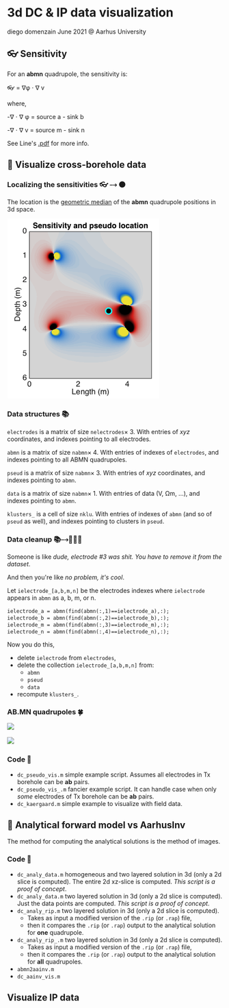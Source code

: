 # 3d DC & IP data visualization
diego domenzain
June 2021 @ Aarhus University 

## 👓 Sensitivity
For an **abmn** quadrupole, the sensitivity is:

👓 = ∇φ ⋅ ∇ v 

where,

-∇ ⋅ ∇ φ = source a - sink b

-∇ ⋅ ∇ v = source m - sink n

See Line's [.pdf](https://github.com/LineMeldgaardMadsen/ERT-XBH-sensitivity/blob/main/Catalogue_2D%20ERT_sensitivity.pdf) for more info.

## 👀 Visualize cross-borehole data 

### Localizing the sensitivities 👓 ⤍ ⚫

The location is the [geometric median](https://en.wikipedia.org/wiki/Geometric_median) of the **abmn** quadrupole positions in 3d space.

[![](../pics/pseudo-sensitivity.png)](./)

### Data structures 📚

```electrodes```
is a matrix of size ```nelectrodes```× 3. With entries of *xyz* coordinates, and indexes pointing to all electrodes.

```abmn```
is a matrix of size ```nabmn```× 4. With entries of indexes of ```electrodes```, and indexes pointing to all ABMN quadrupoles.

```pseud```
is a matrix of size ```nabmn```× 3. With entries of *xyz* coordinates, and indexes pointing to ```abmn```.

```data```
is a matrix of size ```nabmn```× 1. With entries of data (V, Ωm, ...), and indexes pointing to ```abmn```.

```klusters_```
is a cell of size ```nklu```. With entries of indexes of ```abmn``` (and so of ```pseud``` as well), and indexes pointing to clusters in ```pseud```.

### Data cleanup 📚⤍📘📗📕

Someone is like *dude, electrode #3 was shit. You have to remove it from the dataset*.

And then you're like *no problem,  it's cool*.

Let ```ielectrode_[a,b,m,n]``` be the electrodes indexes where ```ielectrode``` appears in ```abmn``` as a, b, m, or n.

```
ielectrode_a = abmn(find(abmn(:,1)==ielectrode_a),:);
ielectrode_b = abmn(find(abmn(:,2)==ielectrode_b),:);
ielectrode_m = abmn(find(abmn(:,3)==ielectrode_m),:);
ielectrode_n = abmn(find(abmn(:,4)==ielectrode_n),:);
```
Now you do this,

* delete ```ielectrode``` from ```electrodes```, 
* delete the collection ```ielectrode_[a,b,m,n]``` from: 
  * ```abmn```
  * ```pseud```
  * ```data```
* recompute ```klusters_```.

### AB.MN quadrupoles 🍀

[![](../pics/example-sensitivities.png)](./)

[![](../pics/pseudo-14electrodes.png)](./)

### Code 📝

* ```dc_pseudo_vis.m``` simple example script. Assumes all electrodes in Tx borehole can be **ab** pairs.
* ```dc_pseudo_vis_.m``` fancier example script. It can handle case when only *some* electrodes of Tx borehole can be **ab** pairs.
* ```dc_kaergaard.m``` simple example to visualize with field data.

## 🎯 Analytical forward model vs AarhusInv

The method for computing the analytical solutions is the method of images.

### Code 📝

* ```dc_analy_data.m``` homogeneous and two layered solution in 3d (only a 2d slice is computed). The entire 2d xz-slice is computed. *This script is a proof of concept*.
* ```dc_analy_data.m``` two layered solution in 3d (only a 2d slice is computed). Just the data points are computed. *This script is a proof of concept*.
* ```dc_analy_rip.m``` two layered solution in 3d (only a 2d slice is computed). 
  * Takes as input a modified version of the ```.rip``` (or ```.rap```) file, 
  * then it compares the ```.rip``` (or ```.rap```) output to the analytical solution for **one** quadrupole.
* ```dc_analy_rip_.m``` two layered solution in 3d (only a 2d slice is computed). 
  * Takes as input a modified version of the ```.rip``` (or ```.rap```) file, 
  * then it compares the ```.rip``` (or ```.rap```) output to the analytical solution for **all** quadrupoles.
* ```abmn2aainv.m```
* ```dc_aainv_vis.m```

## Visualize IP data

